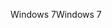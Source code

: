 <span data-ttu-id="cfbbe-101">Windows 7</span><span class="sxs-lookup"><span data-stu-id="cfbbe-101">Windows 7</span></span>